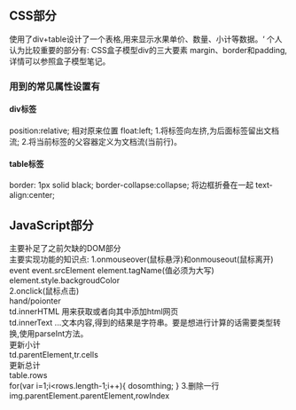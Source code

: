 ## CSS部分
使用了div+table设计了一个表格,用来显示水果单价、数量、小计等数据。‘
个人认为比较重要的部分有:
CSS盒子模型div的三大要素
margin、border和padding,详情可以参照盒子模型笔记。
### 用到的常见属性设置有
#### div标签
position:relative; 相对原来位置
float:left;
1.将标签向左挤,为后面标签留出文档流;
2.将当前标签的父容器定义为文档流(当前行)。
#### table标签
border: 1px solid black;
border-collapse:collapse;  将边框折叠在一起
text-align:center;
## JavaScript部分
主要补足了之前欠缺的DOM部分  
主要实现功能的知识点: 
1.onmouseover(鼠标悬浮)和onmouseout(鼠标离开)  
event event.srcElement element.tagName(值必须为大写)  
element.style.backgroudColor  
2.onclick(鼠标点击)   
hand/poionter  
td.innerHTML 用来获取或者向其中添加html网页  
td.innerText ...文本内容,得到的结果是字符串。要是想进行计算的话需要类型转换,使用parseInt方法。  
更新小计  
td.parentElement,tr.cells  
更新总计  
table.rows   
for(var i=1;i<rows.length-1;i++){
	dosomthing;
}
3.删除一行  
img.parentElement.parentElement,rowIndex  
 
